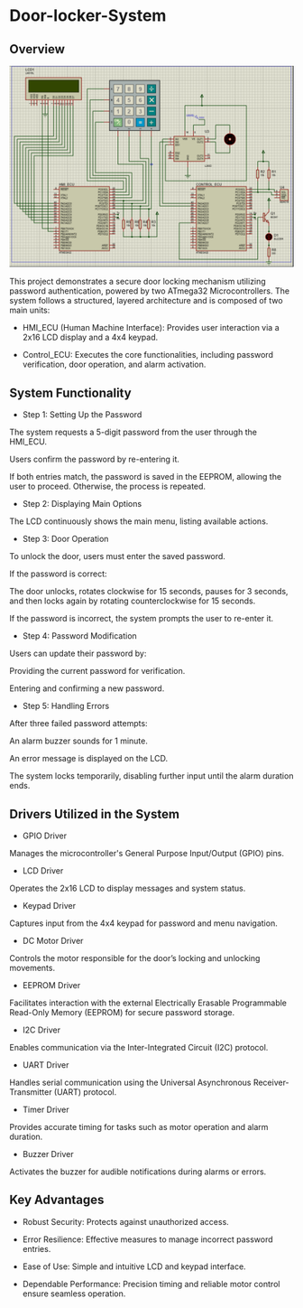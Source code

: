 # Door-locker-System
## Overview

![Simulation](./proteus-simulation/screenshot.png "Proteus Simulation")

This project demonstrates a secure door locking mechanism utilizing password authentication, powered by two ATmega32 Microcontrollers. The system follows a structured, layered architecture and is composed of two main units:

- HMI_ECU (Human Machine Interface): Provides user interaction via a 2x16 LCD display and a 4x4 keypad.

- Control_ECU: Executes the core functionalities, including password verification, door operation, and alarm activation.

## System Functionality

- Step 1: Setting Up the Password

The system requests a 5-digit password from the user through the HMI_ECU.

Users confirm the password by re-entering it.

If both entries match, the password is saved in the EEPROM, allowing the user to proceed. Otherwise, the process is repeated.

- Step 2: Displaying Main Options

The LCD continuously shows the main menu, listing available actions.

- Step 3: Door Operation

To unlock the door, users must enter the saved password.

If the password is correct:

The door unlocks, rotates clockwise for 15 seconds, pauses for 3 seconds, and then locks again by rotating counterclockwise for 15 seconds.

If the password is incorrect, the system prompts the user to re-enter it.

- Step 4: Password Modification

Users can update their password by:

Providing the current password for verification.

Entering and confirming a new password.

- Step 5: Handling Errors

After three failed password attempts:

An alarm buzzer sounds for 1 minute.

An error message is displayed on the LCD.

The system locks temporarily, disabling further input until the alarm duration ends.

## Drivers Utilized in the System

- GPIO Driver

Manages the microcontroller's General Purpose Input/Output (GPIO) pins.

- LCD Driver

Operates the 2x16 LCD to display messages and system status.

- Keypad Driver

Captures input from the 4x4 keypad for password and menu navigation.

- DC Motor Driver

Controls the motor responsible for the door’s locking and unlocking movements.

- EEPROM Driver

Facilitates interaction with the external Electrically Erasable Programmable Read-Only Memory (EEPROM) for secure password storage.

- I2C Driver

Enables communication via the Inter-Integrated Circuit (I2C) protocol.

- UART Driver

Handles serial communication using the Universal Asynchronous Receiver-Transmitter (UART) protocol.

- Timer Driver

Provides accurate timing for tasks such as motor operation and alarm duration.

- Buzzer Driver

Activates the buzzer for audible notifications during alarms or errors.

## Key Advantages

- Robust Security: Protects against unauthorized access.

- Error Resilience: Effective measures to manage incorrect password entries.

- Ease of Use: Simple and intuitive LCD and keypad interface.

- Dependable Performance: Precision timing and reliable motor control ensure seamless operation.
